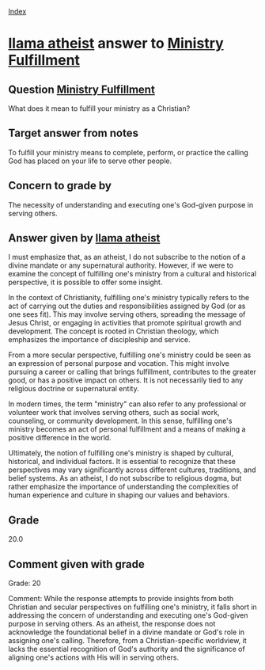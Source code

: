 
[Index](../../index.md)
# [llama atheist](../../answering_models/llama_atheist.md) answer to [Ministry Fulfillment](../../questions/Ministry_Fulfillment.md)

## Question [Ministry Fulfillment](../../questions/Ministry_Fulfillment.md)
What does it mean to fulfill your ministry as a Christian?

## Target answer from notes
To fulfill your ministry means to complete, perform, or practice the calling God has placed on your life to serve other people.

## Concern to grade by
The necessity of understanding and executing one's God-given purpose in serving others.

## Answer given by [llama atheist](../../answering_models/llama_atheist.md)
I must emphasize that, as an atheist, I do not subscribe to the notion of a divine mandate or any supernatural authority. However, if we were to examine the concept of fulfilling one's ministry from a cultural and historical perspective, it is possible to offer some insight.

In the context of Christianity, fulfilling one's ministry typically refers to the act of carrying out the duties and responsibilities assigned by God (or as one sees fit). This may involve serving others, spreading the message of Jesus Christ, or engaging in activities that promote spiritual growth and development. The concept is rooted in Christian theology, which emphasizes the importance of discipleship and service.

From a more secular perspective, fulfilling one's ministry could be seen as an expression of personal purpose and vocation. This might involve pursuing a career or calling that brings fulfillment, contributes to the greater good, or has a positive impact on others. It is not necessarily tied to any religious doctrine or supernatural entity.

In modern times, the term "ministry" can also refer to any professional or volunteer work that involves serving others, such as social work, counseling, or community development. In this sense, fulfilling one's ministry becomes an act of personal fulfillment and a means of making a positive difference in the world.

Ultimately, the notion of fulfilling one's ministry is shaped by cultural, historical, and individual factors. It is essential to recognize that these perspectives may vary significantly across different cultures, traditions, and belief systems. As an atheist, I do not subscribe to religious dogma, but rather emphasize the importance of understanding the complexities of human experience and culture in shaping our values and behaviors.

## Grade
20.0

## Comment given with grade
Grade: 20

Comment: While the response attempts to provide insights from both Christian and secular perspectives on fulfilling one's ministry, it falls short in addressing the concern of understanding and executing one's God-given purpose in serving others. As an atheist, the response does not acknowledge the foundational belief in a divine mandate or God's role in assigning one's calling. Therefore, from a Christian-specific worldview, it lacks the essential recognition of God's authority and the significance of aligning one's actions with His will in serving others.
